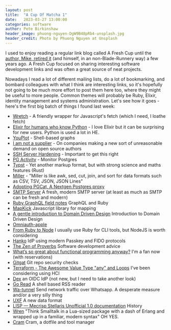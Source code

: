 ```yaml
---
layout: post
title:  "A Cup Of Matcha 1"
date:   2023-03-27 13:00:00
categories: software
author: Pete Birkinshaw
header_image: phuong-nguyen-DgW9B48pRb4-unsplash.jpg
header_credit: Photo by Phuong Nguyen at Unsplash
---
```


I used to enjoy reading a regular link blog called A Fresh Cup until the 
[author, Mike, retired it](https://www.reddit.com/r/programming/comments/jkvyjo/a_fresh_cup_is_retiring/) 
(and himself, in an non-Blade-Runnery way) a few years ago. A Fresh Cup focused on sharing interesting software
development links and was often a great source of neat projects.

Nowadays I read a lot of different mailing lists, do a lot of bookmarking, and bombard colleagues with what I think
are interesting links, so it's hopefully not going to be much more effort to post them here too, where they might
be useful to more people. Common themes will probably be Ruby, Elixir, identity management and systems administration.
Let's see how it goes - here's the first big batch of things I found last week: 

* [Wretch](https://github.com/elbywan/wretch) - A friendly wrapper for Javascript's fetch (which I need, I loathe fetch)
* [Elixir for humans who know Python](https://hibox.live/elixir-for-humans-who-know-python) - I love Elixir but it can be surprising for new users. Python is used a lot in HE.
* [YouPlot](https://github.com/red-data-tools/YouPlot) - Shell-based graphs
* [I am not a supplier](https://www.softwaremaxims.com/blog/not-a-supplier) - On companies making a new sort of unreasonable demand on open source authors
* [SSH Server Hardening](https://ittavern.com/ssh-server-hardening/) - Important to get this right
* [PG Activity](https://github.com/dalibo/pg_activity) - Monitor Postgres
* [Typst](https://github.com/typst/typst) - Yet another markup format, but with strong science and maths features (Rust)
* [Miller](https://github.com/johnkerl/miller) - "Miller is like awk, sed, cut, join, and sort for data formats such as CSV, TSV, JSON, JSON Lines"
* [Adopting PGCat, A Nextgen Postgres proxy](https://tech.instacart.com/adopting-pgcat-a-nextgen-postgres-proxy-3cf284e68c2f) 
* [SMTP Server](https://github.com/stalwartlabs/smtp-server) A fresh, modern SMTP server (at least as much as SMTP can be fresh and modern)
* [Ruby GraphQL field notes](https://ryanbigg.com/2023/01/ruby-graphql-field-notes) GraphQL and Ruby
* [MapKick](https://chartkick.com/mapkick) Javascript library for mapping 
* [A gentle introduction to Domain Driven Design](https://blog.thelonearchitect.com/a-gentle-introduction-to-domain-driven-design-dc7cc169b1d) Introduction to Domain Driven Design
* [Omniauth-apple](https://github.com/nhosoya/omniauth-apple)
* [From Ruby to Node](https://shopify.engineering/overhauling-shopify-cli-for-a-better-developer-experience) I usually use Ruby for CLI tools, but NodeJS is worth considering
* [Hanko](https://github.com/teamhanko/hanko) IdP using modern Passkey and FIDO protocols
* [The Zen of Proverbs](https://wagslane.dev/posts/zen-of-proverbs/) Software development advice
* [What’s so great about functional programming anyway?](https://jrsinclair.com/articles/2022/whats-so-great-about-functional-programming-anyway/) I'm a fan now (with reservations)
* [Gitgat](https://github.com/scribe-public/gitgat) Git repo security checks
* [Terraform - The Awesome Value Type "any" and Loops](https://awstip.com/terraform-the-awesome-value-type-any-and-loops-a6be039b1ce5) I've been considering using HCI
* [Dex](https://github.com/dexidp/dex) an OIDC IdP (not new, but I need to take another look)
* [Go Read](https://github.com/TypicalAM/goread) A shell based RSS reader
* [Wa-tunnel](https://github.com/aleixrodriala/wa-tunnel) Send network traffic over Whatsapp. A desperate measure and/or a very silly thing
* [UXF](https://github.com/mark-summerfield/uxf) A new data format
* [LISP — Mecrisp Stellaris Unofficial 1.0 documentation](https://mecrisp-stellaris-folkdoc.sourceforge.io/lisp.html?utm_source=programmingdigest&utm_medium&utm_campaign=1500) History
* [Wren](https://wren.io/) "Think Smalltalk in a Lua-sized package with a dash of Erlang and wrapped up in a familiar, modern syntax" OH YES. 
* [Cram](https://arrdem.com/2022/08/31/dotfiles/) Cram, a dotfile and tool manager
